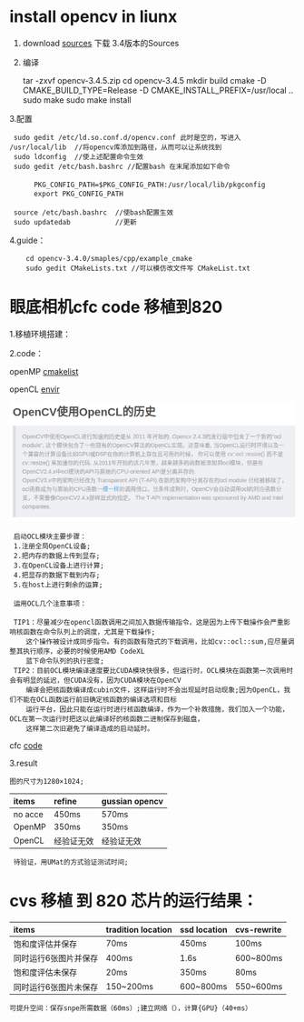 # install opencv in liunx
1. download
   [sources](https://opencv.org/releases.html)  下载 3.4版本的Sources
2. 编译

  
     tar -zxvf opencv-3.4.5.zip
     cd opencv-3.4.5
     mkdir build
     cmake -D CMAKE_BUILD_TYPE=Release -D CMAKE_INSTALL_PREFIX=/usr/local ..
     sudo make 
     sudo make install
     
3.配置 


     sudo gedit /etc/ld.so.conf.d/opencv.conf 此时是空的，写进入 /usr/local/lib  //将opencv库添加到路径，从而可以让系统找到
     sudo ldconfig  //使上述配置命令生效
     sudo gedit /etc/bash.bashrc //配置bash 在末尾添加如下命令
      
          PKG_CONFIG_PATH=$PKG_CONFIG_PATH:/usr/local/lib/pkgconfig 
          export PKG_CONFIG_PATH 
     
     source /etc/bash.bashrc  //使bash配置生效
     sudo updatedab           //更新
     
4.guide：
   
   
        cd opencv-3.4.0/smaples/cpp/example_cmake 
        sudo gedit CMakeLists.txt //可以模仿改文件写 CMakeList.txt
        
# 眼底相机cfc code 移植到820 
1.移植环境搭建：

2.code：
  
  openMP [cmakelist](file/CMakeLists.txt)
 
  openCL [envir](file/main.cpp)
  
  ![](file/opecl.png)  
    
      
     启动OCL模块主要步骤：
     1.注册全局OpenCL设备;
     2.把内存的数据上传到显存;
     3.在OpenCL设备上进行计算;
     4.把显存的数据下载到内存;
     5.在host上进行剩余的运算;
      
     运用OCL几个注意事项：
     
     TIP1：尽量减少在opencl函数调用之间加入数据传输指令，这是因为上传下载操作会严重影响核函数在命令队列上的调度，尤其是下载操作;
        这个操作被设计成同步指令。有的函数有隐式的下载调用，比如cv::ocl::sum,应尽量调整其执行顺序，必要的时候使用AMD CodeXL
        蓝下命令队列的执行密度;
     TIP2：目前OCL模块编译速度要比CUDA模块快很多，但运行时，OCL模块在函数第一次调用时会有明显的延迟，但CUDA没有，因为CUDA模块在OpenCV
        编译会把核函数编译成cubin文件，这样运行时不会出现延时启动现象;因为OpenCL，我们不能在OCL函数运行前旧确定核函数的编译选项和目标
        运行平台，因此只能在运行时进行核函数编译，作为一个补救措施，我们加入一个功能，OCL在第一次运行时把这以此编译好的核函数二进制保存到磁盘，
        这样第二次旧避免了编译造成的启动延时。
        
  
  cfc [code](https://pan.baidu.com/s/1CgO-R5d0sF4I2Nlq4MTzRA)

3.result
 
 
    图的尺寸为1280×1024;
  
  |  items  | refine | gussian opencv |  
  |:--------|:-------|:---------------|
  |no acce  | 450ms| 570ms |
  |OpenMP|  350ms| 350ms |
  |OpenCL| 经验证无效 |  经验证无效|  
  
  
     
     待验证，用UMat的方式验证测试时间;

# cvs 移植 到 820 芯片的运行结果：


  
  |  items  | tradition location | ssd location | cvs-rewrite| 
  |:--------|:-------|:---------------|:----------|
  |饱和度评估并保存      | 70ms| 450ms |100ms|
  |同时运行6张图片并保存  | 400ms|1.6s  |600~800ms|
  |饱和度评估未保存       | 20ms| 350ms |80ms|
  |同时运行6张图片未保存  | 150~200ms|600~800ms|550~600ms|
  
   
    可提升空间：保存snpe所需数据（60ms）;建立网络（），计算{GPU}（40+ms）

  
     



     
 
     